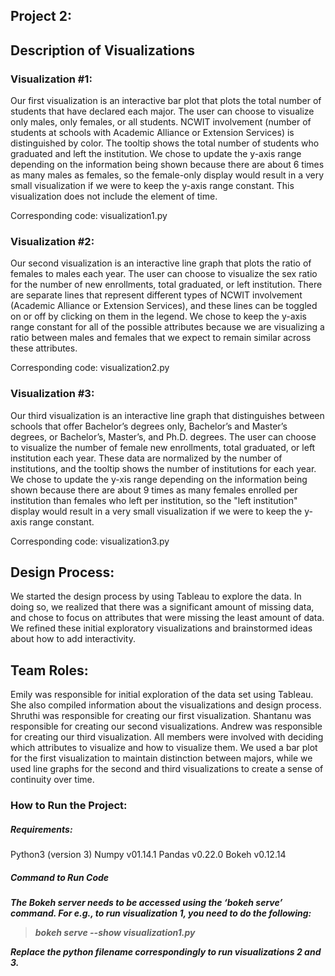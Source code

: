<h2> Project 2: </h2>

<h2> Description of Visualizations </h2>

<h3> Visualization #1: </h3>

Our first visualization is an interactive bar plot that plots the total number of students that have declared each major. The user can choose to visualize only males, only females, or all students. NCWIT involvement (number of students at schools with Academic Alliance or Extension Services) is distinguished by color. The tooltip shows the total number of students who graduated and left the institution. We chose to update the y-axis range depending on the information being shown because there are about 6 times as many males as females, so the female-only display would result in a very small visualization if we were to keep the y-axis range constant. This visualization does not include the element of time.

Corresponding code: visualization1.py

<h3> Visualization #2: </h3>

Our second visualization is an interactive line graph that plots the ratio of females to males each year. The user can choose to visualize the sex ratio for the number of new enrollments, total graduated, or left institution. There are separate lines that represent different types of NCWIT involvement (Academic Alliance or Extension Services), and these lines can be toggled on or off by clicking on them in the legend. We chose to keep the y-axis range constant for all of the possible attributes because we are visualizing a ratio between males and females that we expect to remain similar across these attributes.

Corresponding code: visualization2.py


<h3> Visualization #3: </h3>
Our third visualization is an interactive line graph that distinguishes between schools that offer Bachelor’s degrees only, Bachelor’s and Master’s degrees, or Bachelor’s, Master’s, and Ph.D. degrees. The user can choose to visualize the number of female new enrollments, total graduated, or left institution each year. These data are normalized by the number of institutions, and the tooltip shows the number of institutions for each year. We chose to update the y-xis range depending on the information being shown because there are about 9 times as many females enrolled per institution than females who left per institution, so the "left institution" display would result in a very small visualization if we were to keep the y-axis range constant.

Corresponding code: visualization3.py


<h2> Design Process: </h2>

We started the design process by using Tableau to explore the data. In doing so, we realized that there was a significant amount of missing data, and chose to focus on attributes that were missing the least amount of data. We refined these initial exploratory visualizations and brainstormed ideas about how to add interactivity.

<h2> Team Roles: </h2>

Emily was responsible for initial exploration of the data set using Tableau. She also compiled information about the visualizations and design process. Shruthi was responsible for creating our first visualization. Shantanu was responsible for creating our second visualizations. Andrew was responsible for creating our third visualization. All members were involved with deciding which attributes to visualize and how to visualize them. We used a bar plot for the first visualization to maintain distinction between majors, while we used line graphs for the second and third visualizations to create a sense of continuity over time.

<h3> How to Run the Project: </h3>

<h5> Requirements: </h5>

Python3 (version 3)
Numpy v01.14.1
Pandas v0.22.0
Bokeh v0.12.14

<h5> Command to Run Code <h5>

The Bokeh server needs to be accessed using the ‘bokeh serve’ command. For e.g., to run visualization 1, you need to do the following:

> bokeh serve --show visualization1.py

Replace the python filename correspondingly to run visualizations 2 and 3.